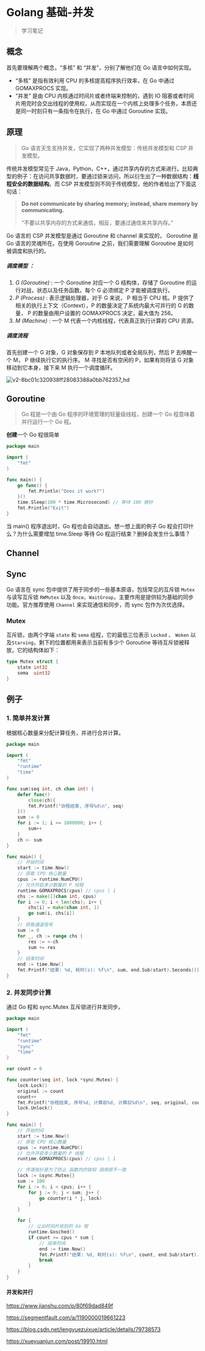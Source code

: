 Golang 基础-并发
=========================
> 学习笔记

## 概念

首先要理解两个概念，“多核” 和 “并发”，分别了解他们在 Go 语言中如何实现。

- “多核” 是指有效利用 CPU 的多核提高程序执行效率，在 Go 中通过 GOMAXPROCS 实现。
- “并发” 是由 CPU 内核通过时间片或者终端来控制的，遇到 IO 阻塞或者时间片用完时会交出线程的使用权，从而实现在一个内核上处理多个任务，本质还是同一时刻只有一条指令在执行，在 Go 中通过 Goroutine 实现。

## 原理

> Go 语言天生支持并发，它实现了两种并发模型：传统并发模型和 CSP 并发模型。

传统并发模型常见于 Java，Python，C++，通过共享内存的方式来进行。比较典型的例子：在访问共享数据时，要通过锁来访问，所以衍生出了一种数据结构：**线程安全的数据结构**。而 CSP 并发模型则不同于传统模型，他的作者给出了下面这句话：

> **Do not communicate by sharing memory; instead, share memory by communicating.**
>
> “不要以共享内存的方式来通信，相反，要通过通信来共享内存。”

Go 语言的 CSP 并发模型是通过 Goroutine 和 channel 来实现的， Goroutine 是 Go 语言的灵魂所在。在使用 Goroutine 之前，我们需要理解 Goroutine 是如何被调度和执行的。

##### 调度模型 ：

1. *G (Goroutine)* : 一个 Goroutine 对应一个 G 结构体，存储了 Goroutine 的运行对战，状态以及任务函数。每个 G 必须绑定 P 才能被调度执行。
2. *P (Process)* : 表示逻辑处理器，对于 G 来说， P 相当于 CPU 核。P 提供了相关的执行上下文（Context），P 的数量决定了系统内最大可并行的 G 的数量， P 的数量由用户设置的 GOMAXPROCS 决定，最大值为 256。
3. *M (Machine)* : 一个 M 代表一个内核线程，代表真正执行计算的 CPU 资源。

##### 调度流程

首先创建一个 G 对象，G 对象保存到 P 本地队列或者全局队列，然后 P 去唤醒一个 M， P 继续执行它的执行序。 M 寻找是否有空闲的 P，如果有则将该 G 对象移动到它本身，接下来 M 执行一个调度循环。



![v2-8bc01c320938ff28083388a0bb762357_hd](https://pic4.zhimg.com/80/v2-8bc01c320938ff28083388a0bb762357_hd.jpg)

## Goroutine

> Go 程是一个由 Go 程序的环境管理的轻量级线程，创建一个 Go 程意味着并行运行一个 Go 程。

**创建**一个 Go 程很简单

```go
package main

import (
	"fmt"
)

func main() {
	go func() {
		fmt.Println("Does it work?")
	}()
	time.Sleep(100 * time.Microsecond) // 等待 100 微秒
	fmt.Println("Exit")
}
```

当 main() 程序退出时，Go 程也会自动退出。想一想上面的例子 Go 程会打印什么？为什么需要增加 time.Sleep 等待 Go 程运行结束？删掉会发生什么事情？

## Channel



## Sync

Go 语言在 sync 包中提供了用于同步的一些基本原语，包括常见的互斥锁 `Mutex` 与读写互斥锁 `RWMutex` 以及 `Once`、`WaitGroup`，主要作用是提供较为基础的同步功能。官方推荐使用 `Channel` 来实现通信和同步，而 sync 包作为次优选择。

### Mutex

互斥锁，由两个字端 `state` 和 `sema` 组程，它的最低三位表示 `Locked` 、 `Woken` 以及`Starving`，剩下的位置都用来表示当前有多少个 Goroutine 等待互斥锁被释放，它的结构体如下：

```go
type Mutex struct {
    state int32
    sema  uint32
}
```

## 例子

### 1. 简单并发计算

根据核心数量来分配计算任务，并进行合并计算。

```go
package main

import (
	"fmt"
	"runtime"
	"time"
)

func sum(seq int, ch chan int) {
	defer func() 
		close(ch){
		fmt.Printf("协程结束, 序号%d\n", seq)
	}()
	sum := 0
	for i := 1; i <= 1000000; i++ {
		sum++
	}
	ch <- sum
}

func main() {
	// 开始时间
	start := time.Now()
	// 获取 CPU 核心数量
	cpus := runtime.NumCPU()
	// 允许开启多少数量的 P 线程
	runtime.GOMAXPROCS(cpus) // cpus | 1
	chs := make([]chan int, cpus)
	for i := 0; i < len(chs); i++ {
		chs[i] = make(chan int, 1)
		go sum(i, chs[i])
	}
	// 获取通道信号
	sum := 0
	for _, ch := range chs {
		res := <-ch
		sum += res
	}
	// 结束时间
	end := time.Now()
	fmt.Printf("结果: %d, 耗时(s): %f\n", sum, end.Sub(start).Seconds())
}
```

### 2. 并发同步计算

通过 Go 程和 sync.Mutex 互斥锁进行并发同步。

```go
package main

import (
	"fmt"
	"runtime"
	"sync"
	"time"
)

var count = 0

func counter(seq int, lock *sync.Mutex) {
	lock.Lock()
	original := count
	count++
	fmt.Printf("协程结束, 序号%d, 计算前%d, 计算后%d\n", seq, original, count)
	lock.Unlock()
}

func main() {
	// 开始时间
	start := time.Now()
	// 获取 CPU 核心数量
	cpus := runtime.NumCPU()
	// 允许开启多少数量的 P 线程
	runtime.GOMAXPROCS(cpus) // cpus | 1

	// 传递指针是为了防止 函数内的锁和 调用锁不一致
	lock := &sync.Mutex{}
	sum := 100
	for i := 0; i < cpus; i++ {
		for j := 0; j < sum; j++ {
			go counter(i * j, lock)
		}
	}

	for {
		// 让出时间片给别的 Go 程
		runtime.Gosched()
		if count >= cpus * sum {
			// 结束时间
			end := time.Now()
			fmt.Printf("结果: %d, 耗时(s): %f\n", count, end.Sub(start).Seconds())
			break
		}
	}
}

```





#### 并发和并行

https://www.jianshu.com/p/80f69dad849f

https://segmentfault.com/a/1190000019661223

https://blog.csdn.net/lengyuezuixue/article/details/79738573

https://xueyuanjun.com/post/19910.html

##### 